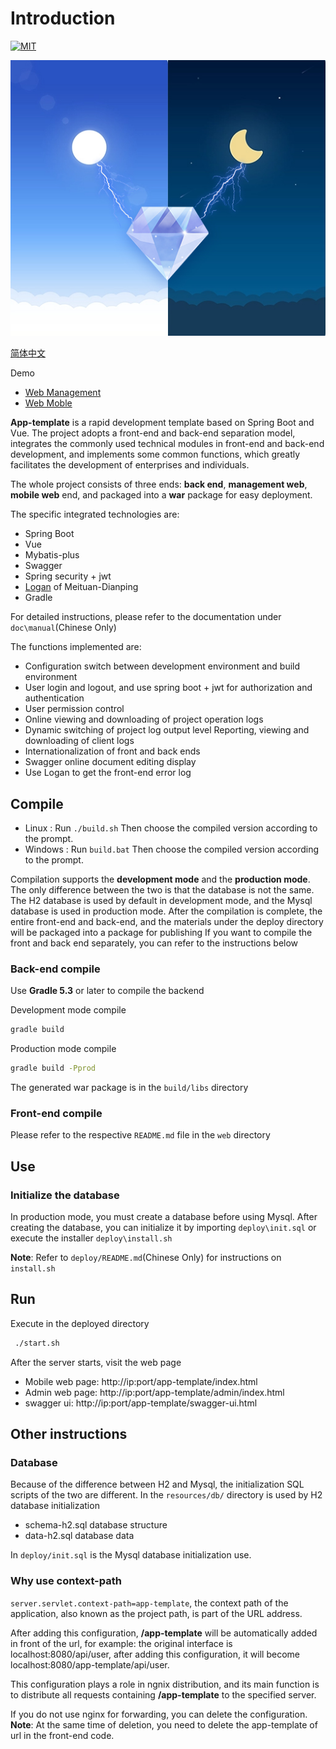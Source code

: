
# Introduction

[![MIT](https://img.shields.io/dub/l/vibe-d.svg?style=flat-square)](http://opensource.org/licenses/MIT)

![poster](./poster.jpg)

[简体中文](./README.md)

Demo

* [Web Management](http://47.105.79.88:9090/app-template/admin/index.html)
* [Web Moble](http://47.105.79.88:9090/app-template/index.html)

**App-template** is a rapid development template based on Spring Boot and Vue.
The project adopts a front-end and back-end separation model, integrates the
commonly used technical modules in front-end and back-end development,
and implements some common functions, which greatly facilitates the development
of enterprises and individuals.

The whole project consists of three ends: **back end**, **management web**,
**mobile web** end, and packaged into a **war** package for easy deployment.

The specific integrated technologies are:
* Spring Boot
* Vue
* Mybatis-plus
* Swagger
* Spring security + jwt
* [Logan](https://github.com/Meituan-Dianping/Logan) of Meituan-Dianping
* Gradle

For detailed instructions, please refer to the documentation under `doc\manual`(Chinese Only)

The functions implemented are:
* Configuration switch between development environment and build environment
* User login and logout, and use spring boot + jwt for authorization and authentication
* User permission control
* Online viewing and downloading of project operation logs
* Dynamic switching of project log output level Reporting, viewing and downloading of client logs
* Internationalization of front and back ends
* Swagger online document editing display
* Use Logan to get the front-end error log

## Compile

* Linux : Run `./build.sh` Then choose the compiled version according to the prompt.
* Windows : Run `build.bat` Then choose the compiled version according to the prompt.

Compilation supports the **development mode** and the **production mode**.
The only difference between the two is that the database is not the same.
The H2 database is used by default in development mode, and the Mysql database
is used in production mode. After the compilation is complete,
the entire front-end and back-end, and the materials under the deploy directory
 will be packaged into a package for publishing If you want to compile the
 front and back end separately, you can refer to the instructions below

### Back-end compile

Use **Gradle 5.3** or later to compile the backend

Development mode compile

```sh
gradle build
```

Production mode compile

```sh
gradle build -Pprod
```

The generated war package is in the `build/libs` directory

### Front-end compile

Please refer to the respective `README.md` file in the `web` directory

## Use

### Initialize the database

In production mode, you must create a database before using Mysql.
After creating the database, you can initialize it by importing `deploy\init.sql`
or execute the installer `deploy\install.sh`

**Note**: Refer to `deploy/README.md`(Chinese Only) for instructions on `install.sh`

## Run

Execute in the deployed directory

```sh
 ./start.sh
```

After the server starts, visit the web page

* Mobile web page: http://ip:port/app-template/index.html
* Admin web page: http://ip:port/app-template/admin/index.html
* swagger ui: http://ip:port/app-template/swagger-ui.html

## Other instructions

### Database

Because of the difference between H2 and Mysql, the initialization SQL
scripts of the two are different.
In the `resources/db/` directory is used by H2 database initialization
* schema-h2.sql database structure
* data-h2.sql database data

In `deploy/init.sql` is the Mysql database initialization use.

### Why use context-path

`server.servlet.context-path=app-template`, the context path of the application,
also known as the project path, is part of the URL address.

After adding this configuration, **/app-template** will be automatically added
in front of the url, for example:
the original interface is localhost:8080/api/user, after adding this
configuration, it will become localhost:8080/app-template/api/user.

This configuration plays a role in ngnix distribution, and its main function is
to distribute all requests containing **/app-template** to the specified server.

If you do not use nginx for forwarding, you can delete the configuration.
**Note**: At the same time of deletion, you need to delete the app-template of
url in the front-end code.
